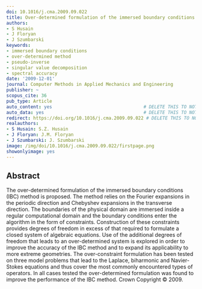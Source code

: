 ```yaml
---
doi: 10.1016/j.cma.2009.09.022
title: Over-determined formulation of the immersed boundary conditions method
authors:
- S Husain
- J Floryan
- J Szumbarski
keywords:
- immersed boundary conditions
- over-determined method
- pseudo-inverse
- singular value decomposition
- spectral accuracy
date: '2009-12-01'
journal: Computer Methods in Applied Mechanics and Engineering
publisher: ~
scopus_cite: 36
pub_type: Article
auto_content: yes                                  # DELETE THIS TO NOT AUTO GENERATE CONTENT
auto_data: yes                                     # DELETE THIS TO NOT AUTO GENERATE METADATA
redirect: https://doi.org/10.1016/j.cma.2009.09.022 # DELETE THIS TO NOT REDIRECT
realauthors:
- S Husain: S.Z. Husain
- J Floryan: J.M. Floryan
- J Szumbarski: J. Szumbarski
image: /img/doi/10.1016/j.cma.2009.09.022/firstpage.png
showonlyimage: yes
---
```



## Abstract
The over-determined formulation of the immersed boundary conditions (IBC) method is proposed. The method relies on the Fourier expansions in the periodic direction and Chebyshev expansions in the transverse direction. The boundaries of the physical domain are immersed inside a regular computational domain and the boundary conditions enter the algorithm in the form of constraints. Construction of these constraints provides degrees of freedom in excess of that required to formulate a closed system of algebraic equations. Use of the additional degrees of freedom that leads to an over-determined system is explored in order to improve the accuracy of the IBC method and to expand its applicability to more extreme geometries. The over-constraint formulation has been tested on three model problems that lead to the Laplace, biharmonic and Navier-Stokes equations and thus cover the most commonly encountered types of operators. In all cases tested the over-determined formulation was found to improve the performance of the IBC method. Crown Copyright © 2009.
